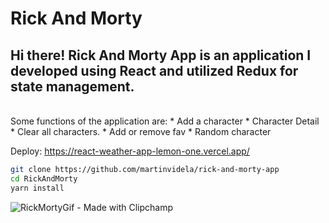 # Rick And Morty 


## Hi there! Rick And Morty App is an application I developed using React and utilized Redux for state management. 

<br />
Some functions of the application are:
* Add a character
* Character Detail
* Clear all characters.
* Add or remove fav
* Random character


Deploy: https://react-weather-app-lemon-one.vercel.app/

```bash
git clone https://github.com/martinvidela/rick-and-morty-app
cd RickAndMorty
yarn install
```

![RickMortyGif - Made with Clipchamp](https://github.com/martinvidela/rick-and-morty-app/assets/120694169/b740136a-4378-4e62-9db7-51df0df1d896)


